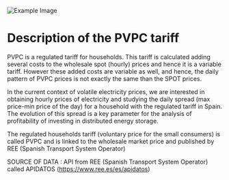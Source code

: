 

![Example Image](electricity.png)


# Description of the PVPC tariff

PVPC is a regulated tariff for households. This tariff is calculated adding several costs to the wholesale spot (hourly) prices and hence it is a variable tariff. However these added costs are variable as well, and hence, the daily pattern of PVPC prices is not exactly the same than the SPOT prices. 

In the current context of volatile electricity prices, we are interested in obtaining hourly prices of electricity and studying the daily spread (max price-min price of the day) for a household with the regulated tariff in Spain. The evolution of this spread is a key parameter for the analysis of profitability of investing in distributed energy storage.  

The regulated households tariff (voluntary price for the small consumers) is called PVPC and is linked to the wholesale market price and published by REE (Spanish Transport System Operator)
 

SOURCE OF DATA : API from REE (Spanish Transport System Operator) called APIDATOS (https://www.ree.es/es/apidatos)
